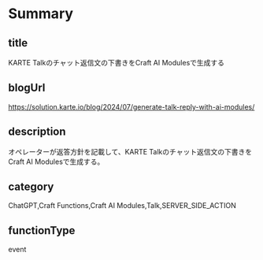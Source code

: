# Summary

## title

KARTE Talkのチャット返信文の下書きをCraft AI Modulesで生成する

## blogUrl

https://solution.karte.io/blog/2024/07/generate-talk-reply-with-ai-modules/

## description

オペレーターが返答方針を記載して、KARTE Talkのチャット返信文の下書きをCraft AI Modulesで生成する。

## category

ChatGPT,Craft Functions,Craft AI Modules,Talk,SERVER_SIDE_ACTION

## functionType

event